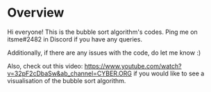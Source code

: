 # Overview
Hi everyone! This is the bubble sort algorithm's codes. Ping me on itsme#2482 in Discord if you have any queries. 

Additionally, if there are any issues with the code, do let me know :) 

Also, check out this video: https://www.youtube.com/watch?v=32pF2cDbaSw&ab_channel=CYBER.ORG  if you would like to see a visualisation of the bubble sort algorithm.